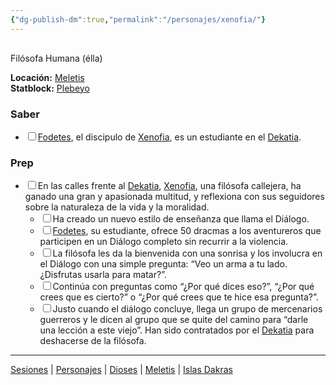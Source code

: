 ```yaml
---
{"dg-publish-dm":true,"permalink":"/personajes/xenofia/"}
---
```


<p><span><div data-callout-metadata="" data-callout-fold="" data-callout="info" class="callout node-insert-event"><div class="callout-title" dir="auto"><div class="callout-icon"><svg width="16" height="16"></svg></div><div class="callout-title-inner">Filósofa Humana (élla)</div></div><div class="callout-content">
<p dir="auto"><strong>Locación:</strong> <a data-tooltip-position="top" aria-label="Lugares/Meletis.md" data-href="Lugares/Meletis.md" href="Lugares/Meletis.md" class="internal-link" target="_blank" rel="noopener nofollow">Meletis</a><br>
<strong>Statblock:</strong> <a data-tooltip-position="top" aria-label="Statblocks/Plebeyo.md" data-href="Statblocks/Plebeyo.md" href="Statblocks/Plebeyo.md" class="internal-link" target="_blank" rel="noopener nofollow">Plebeyo</a></p>
</div></div></span></p><h3><span>Saber</span></h3><div><ul class="contains-task-list"><li data-task=" " class="dataview task-list-item"><input type="checkbox" class="dataview task-list-item-checkbox"><span><a data-tooltip-position="top" aria-label="Personajes/Fodetes" data-href="Personajes/Fodetes" href="Personajes/Fodetes" class="internal-link" target="_blank" rel="noopener nofollow">Fodetes</a>, el discipulo de <a data-tooltip-position="top" aria-label="Personajes/Xenofia" data-href="Personajes/Xenofia" href="Personajes/Xenofia" class="internal-link" target="_blank" rel="noopener nofollow">Xenofia</a>, es un estudiante en el <a data-tooltip-position="top" aria-label="Lugares/Dekatia" data-href="Lugares/Dekatia" href="Lugares/Dekatia" class="internal-link" target="_blank" rel="noopener nofollow">Dekatia</a>.</span></li></ul></div><h3><span>Prep</span></h3><div><ul class="contains-task-list"><li data-task=" " class="dataview task-list-item"><input type="checkbox" class="dataview task-list-item-checkbox"><span>En las calles frente al <a data-tooltip-position="top" aria-label="Lugares/Dekatia" data-href="Lugares/Dekatia" href="Lugares/Dekatia" class="internal-link" target="_blank" rel="noopener nofollow">Dekatia</a>, <a data-tooltip-position="top" aria-label="Personajes/Xenofia" data-href="Personajes/Xenofia" href="Personajes/Xenofia" class="internal-link" target="_blank" rel="noopener nofollow">Xenofia</a>, una filósofa callejera, ha ganado una gran y apasionada multitud, y reflexiona con sus seguidores sobre la naturaleza de la vida y la moralidad.</span><ul class="contains-task-list"><li data-task=" " class="dataview task-list-item"><input type="checkbox" class="dataview task-list-item-checkbox"><span>Ha creado un nuevo estilo de enseñanza que llama el Diálogo.</span></li><li data-task=" " class="dataview task-list-item"><input type="checkbox" class="dataview task-list-item-checkbox"><span><a data-tooltip-position="top" aria-label="Personajes/Fodetes" data-href="Personajes/Fodetes" href="Personajes/Fodetes" class="internal-link" target="_blank" rel="noopener nofollow">Fodetes</a>, su estudiante, ofrece 50 dracmas a los aventureros que participen en un Diálogo completo sin recurrir a la violencia.</span></li><li data-task=" " class="dataview task-list-item"><input type="checkbox" class="dataview task-list-item-checkbox"><span>La filósofa les da la bienvenida con una sonrisa y los involucra en el Diálogo con una simple pregunta: “Veo un arma a tu lado. ¿Disfrutas usarla para matar?”.</span></li><li data-task=" " class="dataview task-list-item"><input type="checkbox" class="dataview task-list-item-checkbox"><span>Continúa con preguntas como “¿Por qué dices eso?”, “¿Por qué crees que es cierto?” o “¿Por qué crees que te hice esa pregunta?”.</span></li><li data-task=" " class="dataview task-list-item"><input type="checkbox" class="dataview task-list-item-checkbox"><span>Justo cuando el diálogo concluye, llega un grupo de mercenarios guerreros y le dicen al grupo que se quite del camino para “darle una lección a este viejo”. Han sido contratados por el <a data-tooltip-position="top" aria-label="Lugares/Dekatia" data-href="Lugares/Dekatia" href="Lugares/Dekatia" class="internal-link" target="_blank" rel="noopener nofollow">Dekatia</a> para deshacerse de la filósofa.</span></li></ul></li></ul></div><p><span><hr></span></p><span><span><a data-tooltip-position="top" aria-label="Almanaque/Sesiones" data-href="Almanaque/Sesiones" href="Almanaque/Sesiones" class="internal-link" target="_blank" rel="noopener nofollow">Sesiones</a> | <a data-tooltip-position="top" aria-label="Almanaque/Personajes" data-href="Almanaque/Personajes" href="Almanaque/Personajes" class="internal-link" target="_blank" rel="noopener nofollow">Personajes</a> | <a data-tooltip-position="top" aria-label="Almanaque/Dioses" data-href="Almanaque/Dioses" href="Almanaque/Dioses" class="internal-link" target="_blank" rel="noopener nofollow">Dioses</a> | <a data-tooltip-position="top" aria-label="Lugares/Meletis" data-href="Lugares/Meletis" href="Lugares/Meletis" class="internal-link" target="_blank" rel="noopener nofollow">Meletis</a> | <a data-tooltip-position="top" aria-label="Lugares/Islas Dakras" data-href="Lugares/Islas Dakras" href="Lugares/Islas Dakras" class="internal-link" target="_blank" rel="noopener nofollow">Islas Dakras</a> </span></span>